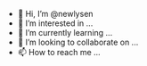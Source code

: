 - 👋 Hi, I’m @newlysen
- 👀 I’m interested in ...
- 🌱 I’m currently learning ...
- 💞️ I’m looking to collaborate on ...
- 📫 How to reach me ...

<!---
newlysen/newlysen is a ✨ special ✨ repository because its `README.md` (this file) appears on your GitHub profile.
You can click the Preview link to take a look at your changes.
--->
